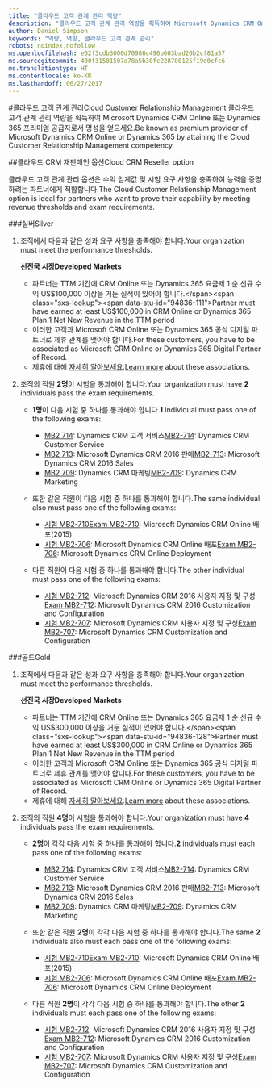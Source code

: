 ```yaml
---
title: "클라우드 고객 관계 관리 역량"
description: "클라우드 고객 관계 관리 역량을 획득하여 Microsoft Dynamics CRM Online 또는 Dynamics 365 프리미엄 공급자로서 명성을 얻으세요."
author: Daniel Simpson
keywords: "역량, 역량, 클라우드 고객 관계 관리"
robots: noindex,nofollow
ms.openlocfilehash: e02f3cdb3000d70986c496b603bad20b2cf81a57
ms.sourcegitcommit: 400f31501507a78a5b38fc228780125f19d0cfc6
ms.translationtype: HT
ms.contentlocale: ko-KR
ms.lasthandoff: 06/27/2017
---
```

#<a name="cloud-customer-relationship-management"></a><span data-ttu-id="94836-104">클라우드 고객 관계 관리</span><span class="sxs-lookup"><span data-stu-id="94836-104">Cloud Customer Relationship Management</span></span>
<span data-ttu-id="94836-105">클라우드 고객 관계 관리 역량을 획득하여 Microsoft Dynamics CRM Online 또는 Dynamics 365 프리미엄 공급자로서 명성을 얻으세요.</span><span class="sxs-lookup"><span data-stu-id="94836-105">Be known as premium provider of Microsoft Dynamics CRM Online or Dynamics 365 by attaining the Cloud Customer Relationship Management competency.</span></span>

##<a name="cloud-crm-reseller-option"></a><span data-ttu-id="94836-106">클라우드 CRM 재판매인 옵션</span><span class="sxs-lookup"><span data-stu-id="94836-106">Cloud CRM Reseller option</span></span>

<span data-ttu-id="94836-107">클라우드 고객 관계 관리 옵션은 수익 임계값 및 시험 요구 사항을 충족하여 능력을 증명하려는 파트너에게 적합합니다.</span><span class="sxs-lookup"><span data-stu-id="94836-107">The Cloud Customer Relationship Management option is ideal for partners who want to prove their capability by meeting revenue thresholds and exam requirements.</span></span> 

###<a name="silver"></a><span data-ttu-id="94836-108">실버</span><span class="sxs-lookup"><span data-stu-id="94836-108">Silver</span></span>

1. <span data-ttu-id="94836-109">조직에서 다음과 같은 성과 요구 사항을 충족해야 합니다.</span><span class="sxs-lookup"><span data-stu-id="94836-109">Your organization must meet the performance thresholds.</span></span>

    **<span data-ttu-id="94836-110">선진국 시장</span><span class="sxs-lookup"><span data-stu-id="94836-110">Developed Markets</span></span>**
    - <span data-ttu-id="94836-111">파트너는 TTM 기간에 CRM Online 또는 Dynamics 365 요금제 1 순 신규 수익 US$100,000 이상을 거둔 실적이 있어야 합니다.</span><span class="sxs-lookup"><span data-stu-id="94836-111">Partner must have earned at least US$100,000 in CRM Online or Dynamics 365 Plan 1 Net New Revenue in the TTM period</span></span>
    - <span data-ttu-id="94836-112">이러한 고객과 Microsoft CRM Online 또는 Dynamics 365 공식 디지털 파트너로 제휴 관계를 맺어야 합니다.</span><span class="sxs-lookup"><span data-stu-id="94836-112">For these customers, you have to be associated as Microsoft CRM Online or Dynamics 365 Digital Partner of Record.</span></span>
    - <span data-ttu-id="94836-113">제휴에 대해 [자세히 알아보세요](https://partner.microsoft.com/en-us/membership/digital-partner-of-record).</span><span class="sxs-lookup"><span data-stu-id="94836-113">[Learn more](https://partner.microsoft.com/en-us/membership/digital-partner-of-record) about these associations.</span></span>  
  
2. <span data-ttu-id="94836-114">조직의 직원 **2명**이 시험을 통과해야 합니다.</span><span class="sxs-lookup"><span data-stu-id="94836-114">Your organization must have **2** individuals pass the exam requirements.</span></span>

    - <span data-ttu-id="94836-115">**1명**이 다음 시험 중 하나를 통과해야 합니다.</span><span class="sxs-lookup"><span data-stu-id="94836-115">**1** individual must pass one of the following exams:</span></span>
        - <span data-ttu-id="94836-116">[MB2 714](https://www.microsoft.com/en-us/learning/exam-mb2-714.aspx): Dynamics CRM 고객 서비스</span><span class="sxs-lookup"><span data-stu-id="94836-116">[MB2-714](https://www.microsoft.com/en-us/learning/exam-mb2-714.aspx): Dynamics CRM Customer Service</span></span>
        - <span data-ttu-id="94836-117">[MB2 713](https://www.microsoft.com/en-us/learning/exam-mb2-713.aspx): Microsoft Dynamics CRM 2016 판매</span><span class="sxs-lookup"><span data-stu-id="94836-117">[MB2-713](https://www.microsoft.com/en-us/learning/exam-mb2-713.aspx): Microsoft Dynamics CRM 2016 Sales</span></span>
        - <span data-ttu-id="94836-118">[MB2 709](https://www.microsoft.com/en-us/learning/exam-mb2-709.aspx): Dynamics CRM 마케팅</span><span class="sxs-lookup"><span data-stu-id="94836-118">[MB2-709](https://www.microsoft.com/en-us/learning/exam-mb2-709.aspx): Dynamics CRM Marketing</span></span> 

    - <span data-ttu-id="94836-119">또한 같은 직원이 다음 시험 중 하나를 통과해야 합니다.</span><span class="sxs-lookup"><span data-stu-id="94836-119">The same individual also must pass one of the following exams:</span></span>
        - [<span data-ttu-id="94836-120">시험 MB2-710</span><span class="sxs-lookup"><span data-stu-id="94836-120">Exam MB2-710</span></span>](https://www.microsoft.com/en-us/learning/exam-mb2-710.aspx): Microsoft Dynamics CRM Online 배포(2015)
        - <span data-ttu-id="94836-121">[시험 MB2-706](https://www.microsoft.com/en-us/learning/exam-mb2-706.aspx): Microsoft Dynamics CRM Online 배포</span><span class="sxs-lookup"><span data-stu-id="94836-121">[Exam MB2-706](https://www.microsoft.com/en-us/learning/exam-mb2-706.aspx): Microsoft Dynamics CRM Online Deployment</span></span>
        
    - <span data-ttu-id="94836-122">다른 직원이 다음 시험 중 하나를 통과해야 합니다.</span><span class="sxs-lookup"><span data-stu-id="94836-122">The other individual must pass one of the following exams:</span></span>
        - <span data-ttu-id="94836-123">[시험 MB2-712](https://www.microsoft.com/en-us/learning/exam-mb2-712.aspx): Microsoft Dynamics CRM 2016 사용자 지정 및 구성</span><span class="sxs-lookup"><span data-stu-id="94836-123">[Exam MB2-712](https://www.microsoft.com/en-us/learning/exam-mb2-712.aspx): Microsoft Dynamics CRM 2016 Customization and Configuration</span></span>
        - <span data-ttu-id="94836-124">[시험 MB2-707](https://www.microsoft.com/en-us/learning/exam-mb2-707.aspx): Microsoft Dynamics CRM 사용자 지정 및 구성</span><span class="sxs-lookup"><span data-stu-id="94836-124">[Exam MB2-707](https://www.microsoft.com/en-us/learning/exam-mb2-707.aspx): Microsoft Dynamics CRM Customization and Configuration</span></span>


###<a name="gold"></a><span data-ttu-id="94836-125">골드</span><span class="sxs-lookup"><span data-stu-id="94836-125">Gold</span></span>

1. <span data-ttu-id="94836-126">조직에서 다음과 같은 성과 요구 사항을 충족해야 합니다.</span><span class="sxs-lookup"><span data-stu-id="94836-126">Your organization must meet the performance thresholds.</span></span>

    **<span data-ttu-id="94836-127">선진국 시장</span><span class="sxs-lookup"><span data-stu-id="94836-127">Developed Markets</span></span>**
    
    - <span data-ttu-id="94836-128">파트너는 TTM 기간에 CRM Online 또는 Dynamics 365 요금제 1 순 신규 수익 US$300,000 이상을 거둔 실적이 있어야 합니다.</span><span class="sxs-lookup"><span data-stu-id="94836-128">Partner must have earned at least US$300,000 in CRM Online or Dynamics 365 Plan 1 Net New Revenue in the TTM period</span></span>
    - <span data-ttu-id="94836-129">이러한 고객과 Microsoft CRM Online 또는 Dynamics 365 공식 디지털 파트너로 제휴 관계를 맺어야 합니다.</span><span class="sxs-lookup"><span data-stu-id="94836-129">For these customers, you have to be associated as Microsoft CRM Online or Dynamics 365 Digital Partner of Record.</span></span>
    - <span data-ttu-id="94836-130">제휴에 대해 [자세히 알아보세요](https://partner.microsoft.com/en-us/membership/digital-partner-of-record).</span><span class="sxs-lookup"><span data-stu-id="94836-130">[Learn more](https://partner.microsoft.com/en-us/membership/digital-partner-of-record) about these associations.</span></span>  
  
2. <span data-ttu-id="94836-131">조직의 직원 **4명**이 시험을 통과해야 합니다.</span><span class="sxs-lookup"><span data-stu-id="94836-131">Your organization must have **4** individuals pass the exam requirements.</span></span>

    - <span data-ttu-id="94836-132">**2명**이 각각 다음 시험 중 하나를 통과해야 합니다.</span><span class="sxs-lookup"><span data-stu-id="94836-132">**2** individuals must each pass one of the following exams:</span></span>
        - <span data-ttu-id="94836-133">[MB2 714](https://www.microsoft.com/en-us/learning/exam-mb2-714.aspx): Dynamics CRM 고객 서비스</span><span class="sxs-lookup"><span data-stu-id="94836-133">[MB2-714](https://www.microsoft.com/en-us/learning/exam-mb2-714.aspx): Dynamics CRM Customer Service</span></span>
        - <span data-ttu-id="94836-134">[MB2 713](https://www.microsoft.com/en-us/learning/exam-mb2-713.aspx): Microsoft Dynamics CRM 2016 판매</span><span class="sxs-lookup"><span data-stu-id="94836-134">[MB2-713](https://www.microsoft.com/en-us/learning/exam-mb2-713.aspx): Microsoft Dynamics CRM 2016 Sales</span></span>
        - <span data-ttu-id="94836-135">[MB2 709](https://www.microsoft.com/en-us/learning/exam-mb2-709.aspx): Dynamics CRM 마케팅</span><span class="sxs-lookup"><span data-stu-id="94836-135">[MB2-709](https://www.microsoft.com/en-us/learning/exam-mb2-709.aspx): Dynamics CRM Marketing</span></span> 

    - <span data-ttu-id="94836-136">또한 같은 직원 **2명**이 각각 다음 시험 중 하나를 통과해야 합니다.</span><span class="sxs-lookup"><span data-stu-id="94836-136">The same **2** individuals also must each pass one of the following exams:</span></span>
        - [<span data-ttu-id="94836-137">시험 MB2-710</span><span class="sxs-lookup"><span data-stu-id="94836-137">Exam MB2-710</span></span>](https://www.microsoft.com/en-us/learning/exam-mb2-710.aspx): Microsoft Dynamics CRM Online 배포(2015)
        - <span data-ttu-id="94836-138">[시험 MB2-706](https://www.microsoft.com/en-us/learning/exam-mb2-706.aspx): Microsoft Dynamics CRM Online 배포</span><span class="sxs-lookup"><span data-stu-id="94836-138">[Exam MB2-706](https://www.microsoft.com/en-us/learning/exam-mb2-706.aspx): Microsoft Dynamics CRM Online Deployment</span></span>

    - <span data-ttu-id="94836-139">다른 직원 **2명**이 각각 다음 시험 중 하나를 통과해야 합니다.</span><span class="sxs-lookup"><span data-stu-id="94836-139">The other **2** individuals must each pass one of the following exams:</span></span>
        - <span data-ttu-id="94836-140">[시험 MB2-712](https://www.microsoft.com/en-us/learning/exam-mb2-712.aspx): Microsoft Dynamics CRM 2016 사용자 지정 및 구성</span><span class="sxs-lookup"><span data-stu-id="94836-140">[Exam MB2-712](https://www.microsoft.com/en-us/learning/exam-mb2-712.aspx): Microsoft Dynamics CRM 2016 Customization and Configuration</span></span>
        - <span data-ttu-id="94836-141">[시험 MB2-707](https://www.microsoft.com/en-us/learning/exam-mb2-707.aspx): Microsoft Dynamics CRM 사용자 지정 및 구성</span><span class="sxs-lookup"><span data-stu-id="94836-141">[Exam MB2-707](https://www.microsoft.com/en-us/learning/exam-mb2-707.aspx): Microsoft Dynamics CRM Customization and Configuration</span></span>

